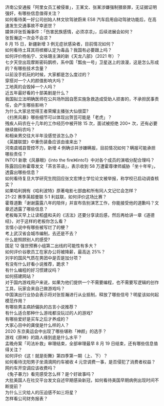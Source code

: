 济南公安通报「阿里女员工被侵害」，王某文、张某涉嫌强制猥亵罪，无证据证明强奸，有哪些信息值得关注？  
如何看待美一好公司创始人林文钦驾驶蔚来 ES8 汽车启用自动驾驶功能后，在高速发生交通事故不幸逝世？  
媒体评张哲瀚事件：「伤害民族感情，必须凉凉」，后续进展会如何？  
张哲瀚这一次会不会凉？  
8 月 15 日，新疆新增 3 例无症状感染者，目前情况如何？  
如何看待土耳其将槟榔认定为毒品？我国有必要跟上吗？  
如何评价杨佑宁、文咏珊主演的新《天龙八部》（2021 年）？  
七夕天空出现摩斯密码鹊桥，系中国「瓢虫一号」卫星送上的浪漫，这是怎么形成的？有哪些技术含量？  
以前没手机玩的时候，大家都是怎么度过的？  
穿搭对一个人的颜值影响大吗？  
工地真的会毁掉一个人吗？  
近五年最好看的十部美剧是什么？  
我国拟立法明确医师在公共场所因自愿实施急救造成受助人损害的，不承担民事责任，会产生哪些影响？  
为什么大家总觉得王者荣耀主播张大仙很菜?  
《扫黑风暴》哪些细节可以体现出贺芸可能是「老虎」？  
残疾人码农在十几年的工作经历中被开除 15 次，面试被拒绝 200+ 次，还有必要继续做码农吗？  
和相亲男交往大半年没感觉该怎么办？  
《英雄联盟》中重伤装备应该由谁来出？  
河南虞城县管控不力，新增 4 例确诊并涉嫌瞒报，目前情况如何？瞒报可能承担哪些责任？  
INTO1 新歌《风暴眼》《into the fire》《into1》中对各个成员的演唱分配合理吗？  
陈露回应称霍尊发文「茶言茶语」，表示收到 58 万遭霍尊律师威胁「坐十年牢」，透露出哪些信息？  
如何看待复旦大学研究生院回应张文宏博士学位论文被举报，称学校已启动调查核实？  
如果哈利拥有《哈利波特》原著电影七部曲和所有同人文记忆会怎样？  
21-22 赛季英超曼联 5:1 利兹联，如何评价这场比赛？  
霍尊道歉「谢谢露露八年的陪伴」并宣布告别演艺工作，你能接受他的道歉吗？文章还透露了哪些信息？  
老板每天早上让读稻盛和夫的《活法》还要分享读后感，然后再给讲一章《道德经》，对于这样的老板你怎么看？  
言情小说中有哪些被写烂了的梗？  
考上武汉省会城市编制，去还是不去？  
什么是照顾别人的感受?  
国足 12 强世预赛小组第二出线的可能性有多大？  
如何评价谷歌员工在家办公将被降薪，最高达 25%？  
刘宇的国风气质在男团中是否是加分项？  
有没有什么好看小说推荐，跪求  ?  
有什么编程的好习惯建议吗？  
如何搭建网站？  
对于国内游戏用户来说，如果为他们提供一个不需要编程，也不需要写逻辑的创作工具，玩家会来自己做游戏吗？  
中国演出行业协会表示将对张哲瀚进行从业抵制，释放了哪些信号？明星该如何起模范作用？  
有哪些男主病娇偏执的古言小说推荐？  
有什么适合那种什么游戏都没玩过的人的游戏?  
有哪些爱好是买车之后才养成的？  
大家心目中的龚俊是什么样的人？  
2020 东京奥运会中出现了哪些堪称「神颜」的选手？  
游戏《原神》的路人缘到底是什么水平？  
孟晚舟案「司法补救」审理结束，全部审理最早 8 月 19 日结束，还有哪些信息值得关注？  
如何评价《这！就是街舞》第四季第一期（上、下）？  
如何看待沈阳男子坐滴滴网约车被收 4 元空调费一事，是否侵犯了消费者权益？网约车开空调应该收费吗？  
《兔子暴力》看完感受怎么样？是个好故事吗？  
大批美国人在社交平台发文自述早期感染新冠，如何看待美国早期病例出现时间不断提前？  
为什么三灾给人的压迫感不如三将星？  
怎样看公司财务报表？  
